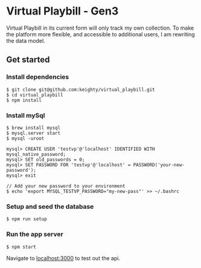 # Virtual Playbill - Gen3

Virtual Playbill in its current form will only track my own collection. To make the platform more flexible, and accessible to additional users, I am rewriting the data model.

## Get started

### Install dependencies

```
$ git clone git@github.com:keighty/virtual_playbill.git
$ cd virtual_playbill
$ npm install
```

### Install mySql

```
$ brew install mysql
$ mysql.server start
$ mysql -uroot

mysql> CREATE USER 'testvp'@'localhost' IDENTIFIED WITH mysql_native_password;
mysql> SET old_passwords = 0;
mysql> SET PASSWORD FOR 'testvp'@'localhost' = PASSWORD('your-new-password');
mysql> exit

// Add your new password to your environment
$ echo 'export MYSQL_TESTVP_PASSWORD="my-new-pass"' >> ~/.bashrc
```

### Setup and seed the database

```
$ npm run setup
```

### Run the app server

```
$ npm start
```

Navigate to [localhost:3000](http://localhost:3000) to test out the api.